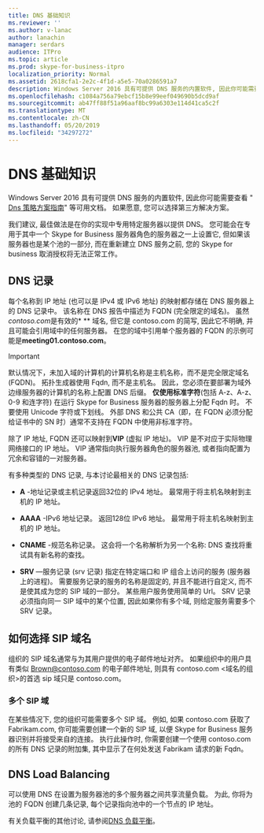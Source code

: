 ```yaml
---
title: DNS 基础知识
ms.reviewer: ''
ms.author: v-lanac
author: lanachin
manager: serdars
audience: ITPro
ms.topic: article
ms.prod: skype-for-business-itpro
localization_priority: Normal
ms.assetid: 2618cfa1-2e2c-4f1d-a5e5-70a0286591a7
description: Windows Server 2016 具有可提供 DNS 服务的内置软件, 因此你可能需要查看 "DNS 策略方案指南" 等可用文档。 如果愿意, 您可以选择第三方解决方案。
ms.openlocfilehash: c1084a756a79ebcf15b8e99eef049690b5dcd9af
ms.sourcegitcommit: ab47ff88f51a96aaf8bc99a6303e114d41ca5c2f
ms.translationtype: MT
ms.contentlocale: zh-CN
ms.lasthandoff: 05/20/2019
ms.locfileid: "34297272"
---
```

# <a name="dns-basics"></a>DNS 基础知识
 
Windows Server 2016 具有可提供 DNS 服务的内置软件, 因此你可能需要查看 " [Dns 策略方案指南](https://docs.microsoft.com/windows-server/networking/dns/deploy/dns-policy-scenario-guide)" 等可用文档。 如果愿意, 您可以选择第三方解决方案。
  
我们建议, 最佳做法是在你的实现中专用特定服务器以提供 DNS。 您可能会在专用于其中一个 Skype for Business 服务器角色的服务器之一上设置它, 但如果该服务器也是某个池的一部分, 而在重新建立 DNS 服务之前, 您的 Skype for business 取消授权将无法正常工作。
  
## <a name="dns-records"></a>DNS 记录

每个名称到 IP 地址 (也可以是 IPv4 或 IPv6 地址) 的映射都存储在 DNS 服务器上的 DNS 记录中。 该名称在 DNS 报告中描述为 FQDN (完全限定的域名)。 虽然*contoso.com*是有效的* \** 域名, 但它是 contoso.com 的简写, 因此它不明确, 并且可能会引用域中的任何服务器。 在您的域中引用单个服务器的 FQDN 的示例可能是**meeting01.contoso.com**。
  
> [!IMPORTANT]
> 默认情况下，未加入域的计算机的计算机名称是主机名称，而不是完全限定域名 (FQDN)。 拓扑生成器使用 Fqdn, 而不是主机名。 因此，您必须在要部署为域外边缘服务器的计算机的名称上配置 DNS 后缀。 **仅使用标准字符**(包括 A-z、A-z、0-9 和连字符) 在运行 Skype for Business 服务器的服务器上分配 Fqdn 时。 不要使用 Unicode 字符或下划线。 外部 DNS 和公共 CA（即，在 FQDN 必须分配给证书中的 SN 时）通常不支持在 FQDN 中使用非标准字符。
  
除了 IP 地址, FQDN 还可以映射到**VIP** (虚拟 IP 地址)。 VIP 是不对应于实际物理网络接口的 IP 地址。 VIP 通常指向执行服务器角色的服务器池, 或者指向配置为冗余和容错的一对服务器。
  
有多种类型的 DNS 记录, 与本讨论最相关的 DNS 记录包括: 
  
- **A** -地址记录或主机记录返回32位的 IPv4 地址。 最常用于将主机名映射到主机的 IP 地址。
    
- **AAAA** -IPv6 地址记录。 返回128位 IPv6 地址。 最常用于将主机名映射到主机的 IP 地址。
    
- **CNAME** -规范名称记录。 这会将一个名称解析为另一个名称: DNS 查找将重试具有新名称的查找。
    
- **SRV** —服务记录 (srv 记录) 指定在特定端口和 IP 组合上访问的服务 (服务器上的进程)。 需要服务记录的服务的名称是固定的, 并且不能进行自定义, 而不是使其成为您的 SIP 域的一部分。 某些用户服务使用简单的 Url。 SRV 记录必须指向同一 SIP 域中的某个位置, 因此如果你有多个域, 则给定服务需要多个 SRV 记录。
    
## <a name="how-to-choose-a-sip-domain-name"></a>如何选择 SIP 域名
<a name="BK_NameSIP"> </a>

组织的 SIP 域名通常与为其用户提供的电子邮件地址对齐。 如果组织中的用户具有类似 Brown@contoso.com 的电子邮件地址, 则具有 contoso.com \<域名的组织\>的首选 sip 域只是 contoso.com。
  
### <a name="multiple-sip-domains"></a>多个 SIP 域

 在某些情况下, 您的组织可能需要多个 SIP 域。 例如, 如果 contoso.com 获取了 Fabrikam.com, 你可能需要创建一个新的 SIP 域, 以便 Skype for Business 服务器识别并将接受来自的连接。 执行此操作时, 你需要创建一个使用 contoso.com 的所有 DNS 记录的附加集, 其中显示了在何处发送 Fabrikam 请求的新 Fqdn。
  
## <a name="dns-load-balancing"></a>DNS Load Balancing
<a name="BK_NameSIP"> </a>

可以使用 DNS 在设置为服务器池的多个服务器之间共享流量负载。 为此, 你将为池的 FQDN 创建几条记录, 每个记录指向池中的一个节点的 IP 地址。
  
有关负载平衡的其他讨论, 请参阅[DNS 负载平衡](../../plan-your-deployment/edge-server-deployments/advanced-edge-server-dns.md#DNSLB)。
  

